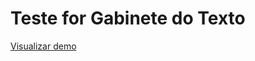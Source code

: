 # Teste for Gabinete do Texto  
[Visualizar demo](https://hebit.github.io/teste-for-gabinete-do-texto/)
